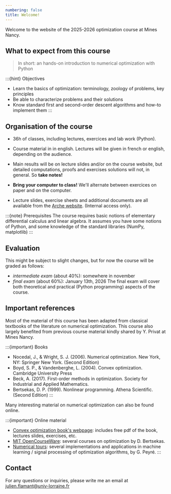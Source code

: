 ```yaml
---
numbering: false
title: Welcome!
---
```


Welcome to the website of the 2025-2026 optimization course at Mines Nancy.


## What to expect from this course

> In short: an hands-on introduction to numerical optimization with Python

:::{hint} Objectives
- Learn the basics of optimization: terminology, zoology of problems, key principles
- Be able to characterize problems and their solutions
- Know standard first and second-order descent algorithms and how-to implement them
:::


## Organisation of the course

- 36h of classes, including lectures, exercices and lab work (Python). 

- Course material in in english. Lectures will be given in french or english, depending on the audience.

- Main results will be on lecture slides and/or on the course website, but detailed computations, proofs and exercises solutions will not, in general. So **take notes!**

- **Bring your computer to class!** We'll alternate between exercices on paper and on the computer. 

- Lecture slides, exercise sheets and additional documents are all available from the [Arche website](). (Internal access only). 

:::{note} Prerequisites
The course requires basic notions of elementary differential calculus and linear algebra. It assumes you have some notions of Python, and some knowledge of the standard libraries (NumPy, matplotlib)
:::

## Evaluation 
This might be subject to slight changes, but for now the course will be graded as follows:
- *intermediate exam* (about 40%): somewhere in november
- *final exam* (about 60%): January 13th, 2026
The final exam will cover both theoretical and practical (Python programming) aspects of the course. 

## Important references 
Most of the material of this course has been adapted from classical textbooks of the literature on numerical optimization.
This course also largely benefited from previous course material kindly shared by Y. Privat at Mines Nancy. 

:::{important} Books
- Nocedal, J., & Wright, S. J. (2006). Numerical optimization. New York, NY: Springer New York. (Second Edition)
- Boyd, S. P., & Vandenberghe, L. (2004). Convex optimization. Cambridge University Press
- Beck, A. (2017). First-order methods in optimization. Society for Industrial and Applied Mathematics.
- Bertsekas, D. P. (1999). Nonlinear programming. Athena Scientific. (Second Edition)
:::

Many interesting material on numerical optimization can also be found online. 

:::{important} Online material
- [Convex optimization book's webpage](https://web.stanford.edu/~boyd/cvxbook/): includes free pdf of the book, lectures slides, exercises, etc. 
- [MIT OpenCourseWare](https://ocw.mit.edu/): several courses on optimization by D. Bertsekas.
- [Numerical tours](https://www.numerical-tours.com/): several implementations and applications in machine learning / signal processing of optimization algorithms, by G. Peyré. 
:::

## Contact
For any questions or inquiries, please write me an email at <a href="mailto:julien.flamant@univ-lorraine.fr">julien.flamant@univ-lorraine.fr</a>